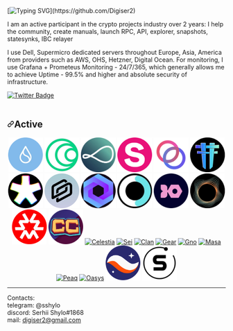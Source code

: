 
[![Typing SVG](https://readme-typing-svg.herokuapp.com?font=Fira+Code&pause=1000&width=800&height=100&lines=Hi+%2C+there.My+name+is+Serhii.+I'm+independent+Pos%2FPoW+validator.)](https://github.com/Digiser2)


I am an active participant in the crypto projects industry over 2 years: I help the community, create manuals, launch RPC, API, explorer, snapshots, statesynks, IBC relayer

I use Dell, Supermicro dedicated servers throughout Europe, Asia, America from providers such as AWS, OHS, Hetzner, Digital Ocean.
For monitoring, I use Grafana + Prometeus Monitoring - 24/7/365, which generally allows me to achieve  Uptime - 99.5% and higher and absolute security of infrastructure.
<div id="badges">
 
  <a href="https://twitter.com/SergeyShylo">
    <img src="https://img.shields.io/badge/Twitter-blue?style=for-the-badge&logo=twitter&logoColor=white" alt="Twitter Badge"/>
  </a>
</div>
<img src="https://komarev.com/ghpvc/?username=your-github-username&style=flat-square&color=blue" alt=""/>

<br>
<h2 dir="auto"><a id="user-content-active" class="anchor" aria-hidden="true" href="#active"><svg class="octicon octicon-link" viewBox="0 0 16 16" version="1.1" width="16" height="16" aria-hidden="true"><path fill-rule="evenodd" d="M7.775 3.275a.75.75 0 001.06 1.06l1.25-1.25a2 2 0 112.83 2.83l-2.5 2.5a2 2 0 01-2.83 0 .75.75 0 00-1.06 1.06 3.5 3.5 0 004.95 0l2.5-2.5a3.5 3.5 0 00-4.95-4.95l-1.25 1.25zm-4.69 9.64a2 2 0 010-2.83l2.5-2.5a2 2 0 012.83 0 .75.75 0 001.06-1.06 3.5 3.5 0 00-4.95 0l-2.5 2.5a3.5 3.5 0 004.95 4.95l1.25-1.25a.75.75 0 00-1.06-1.06l-1.25 1.25a2 2 0 01-2.83 0z"></path></svg></a>Active</h2>
<div align="center" dir="auto">  
<a href="#"><img src="https://github.com/Digiser2/Digiser2/blob/4e10e0843f00c19aceec197bb93692c364716445/img/Sui.png" title="Sui" width="80" height="auto" style="max-width: 100%;"></a>   
<a href="#"><img src="https://github.com/Digiser2/Digiser2/blob/4e10e0843f00c19aceec197bb93692c364716445/img/Islamic%20Coin.png" title="Islamic Coin" width="80" height="auto" style="max-width: 100%;"></a>     
<a href="#"><img src="https://github.com/Digiser2/Digiser2/blob/588041d962ebe59913692ebe9ff860ba50dcb055/img/Obol.png" title="Obol" width="80" height="auto" style="max-width: 100%;"></a>   
<a href="#"><img src="https://github.com/Digiser2/Digiser2/blob/4e10e0843f00c19aceec197bb93692c364716445/img/Stride.png" title="Stride" width="80" height="auto" style="max-width: 100%;"></a>   
<a href="#"><img src="https://github.com/Digiser2/Digiser2/blob/4e10e0843f00c19aceec197bb93692c364716445/img/Rebus.png" title="Rebus" width="80" height="auto" style="max-width: 100%;"></a>   
<a href="#"><img src="https://github.com/Digiser2/Digiser2/blob/4e10e0843f00c19aceec197bb93692c364716445/img/Teritori.png" title="Teritori" width="80" height="auto" style="max-width: 100%;"></a>   
<a href="#"><img src="https://github.com/Digiser2/Digiser2/blob/4e10e0843f00c19aceec197bb93692c364716445/img/Forta.png" title="Forta" width="80" height="auto" style="max-width: 100%;"></a>   
<a href="#"><img src="https://github.com/Digiser2/Digiser2/blob/eeddc012db645ea644bb58e101d9bee223bf9b61/img/Bundlr.png" title="Bundlr" width="80" height="auto" style="max-width: 100%;"></a>   
<a href="#"><img src="https://github.com/Digiser2/Digiser2/blob/4e10e0843f00c19aceec197bb93692c364716445/img/DWS.png" title="DWS" width="80" height="auto" style="max-width: 100%;"></a>   
<a href="#"><img src="https://github.com/Digiser2/Digiser2/blob/4e10e0843f00c19aceec197bb93692c364716445/img/DeFund.png" title="DeFund" width="80" height="auto" style="max-width: 100%;"></a>   
<a href="#"><img src="https://github.com/Digiser2/Digiser2/blob/4e10e0843f00c19aceec197bb93692c364716445/img/Ironfish.png" title="IronFish" width="80" height="auto" style="max-width: 100%;"></a>   
<a href="#"><img src="https://github.com/Digiser2/Digiser2/blob/4e10e0843f00c19aceec197bb93692c364716445/img/Penumbra.png" title="Penumbra" width="80" height="auto" style="max-width: 100%;"></a>   
<a href="#"><img src="https://github.com/Digiser2/Digiser2/blob/4e10e0843f00c19aceec197bb93692c364716445/img/Massa.png" title="Massa" width="80" height="auto" style="max-width: 100%;"></a>   
<a href="#"><img src="https://github.com/Digiser2/Digiser2/blob/4e10e0843f00c19aceec197bb93692c364716445/img/CrowdControl.png" title="CrowdControl" width="80" height="auto" style="max-width: 100%;"></a>   
<a href="#"><img src="https://github.com/hivefive-space/hivefive-space/raw/2013558e77637700f16708ba73f456f54ce2f5d8/img/Celectia.png" title="Celestia" width="80" height="auto" style="max-width: 100%;"></a>   
<a href="#"><img src="https://github.com/hivefive-space/hivefive-space/raw/94f3c7804fe17ba9d5447cc22db0a9787ac2186e/img/Sei.png" title="Sei" width="80" height="auto" style="max-width: 100%;"></a>   
<a href="#"><img src="https://github.com/hivefive-space/hivefive-space/raw/2013558e77637700f16708ba73f456f54ce2f5d8/img/Clan.png" title="Clan" width="80" height="auto" style="max-width: 100%;"></a>   
<a href="#"><img src="https://github.com/hivefive-space/hivefive-space/raw/2013558e77637700f16708ba73f456f54ce2f5d8/img/Gear.png" title="Gear" width="80" height="auto" style="max-width: 100%;"></a>   
<a href="#"><img src="https://github.com/hivefive-space/hivefive-space/raw/2013558e77637700f16708ba73f456f54ce2f5d8/img/Gno.png" title="Gno" width="80" height="auto" style="max-width: 100%;"></a>   
<a href="#"><img src="https://github.com/hivefive-space/hivefive-space/raw/2013558e77637700f16708ba73f456f54ce2f5d8/img/Masa.png" title="Masa" width="80" height="auto" style="max-width: 100%;"></a>   
<a href="#"><img src="https://github.com/hivefive-space/hivefive-space/raw/b03d4395bd88cd72bc681213ea2bbe140128be47/img/Peaq.png" title="Peaq" width="80" height="auto" style="max-width: 100%;"></a>   
<a href="#"><img src="https://github.com/hivefive-space/hivefive-space/raw/2013558e77637700f16708ba73f456f54ce2f5d8/img/Oasys.png" title="Oasys" width="80" height="auto" style="max-width: 100%;"></a>   
<a href="#"><img src="https://github.com/Digiser2/Digiser2/blob/6212d0ffeab35602530da0a02958862ff3abf806/img/StarkNet.png" title="StarkNet" width="80" height="auto" style="max-width: 100%;"></a>   
<a href="#"><img src="https://github.com/Digiser2/Digiser2/blob/6212d0ffeab35602530da0a02958862ff3abf806/img/Subspace.png" title="Subspace" width="80" height="auto" style="max-width: 100%;"></a>   
</div> 

<hr>
<p dir="auto">Contacts: <br>
telegram: @sshylo <br>
discord: Serhii Shylo#1868 <br>
mail: <a href="mailto:digiser2@gmail.com">digiser2@gmail.com</a></p>
</article>
  </div>
</div>
